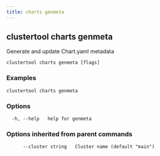 ```yaml
---
title: charts genmeta
---
```

## clustertool charts genmeta

Generate and update Chart.yaml metadata

```
clustertool charts genmeta [flags]
```

### Examples

```
clustertool charts genmeta
```

### Options

```
  -h, --help   help for genmeta
```

### Options inherited from parent commands

```
      --cluster string   Cluster name (default "main")
```
